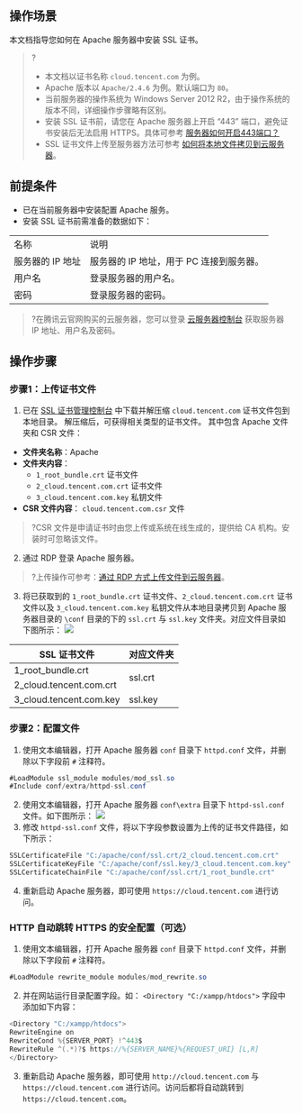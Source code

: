 ## 操作场景
本文档指导您如何在 Apache 服务器中安装 SSL 证书。
>?
>- 本文档以证书名称 `cloud.tencent.com` 为例。
>- Apache 版本以 `Apache/2.4.6` 为例。默认端口为 `80`。
>- 当前服务器的操作系统为 Windows Server 2012 R2，由于操作系统的版本不同，详细操作步骤略有区别。
>- 安装 SSL 证书前，请您在 Apache 服务器上开启 “443” 端口，避免证书安装后无法启用 HTTPS。具体可参考 [服务器如何开启443端口？](https://cloud.tencent.com/document/product/400/45144)
>- SSL 证书文件上传至服务器方法可参考 [如何将本地文件拷贝到云服务器](https://cloud.tencent.com/document/product/213/39138)。

## 前提条件
- 已在当前服务器中安装配置 Apache 服务。
- 安装 SSL 证书前需准备的数据如下：
<table>
<tr>
<td>名称</td>
<td>说明</td>
</tr>
<tr>
<td>服务器的 IP 地址</td>
<td>服务器的 IP 地址，用于 PC 连接到服务器。</td>
</tr>
<tr>
<td>用户名</td>
<td>登录服务器的用户名。</td>
</tr>
<tr>
<td>密码</td>
<td> 登录服务器的密码。</td>
</tr>
</table>

>?在腾讯云官网购买的云服务器，您可以登录 [云服务器控制台](https://console.cloud.tencent.com/cvm)  获取服务器 IP 地址、用户名及密码。

## 操作步骤

### 步骤1：上传证书文件
1. 已在 [SSL 证书管理控制台](https://console.cloud.tencent.com/ssl) 中下载并解压缩 `cloud.tencent.com` 证书文件包到本地目录。
解压缩后，可获得相关类型的证书文件。 其中包含 Apache 文件夹和 CSR 文件：
 - **文件夹名称**：Apache
 - **文件夹内容**：
    - `1_root_bundle.crt` 证书文件
    - `2_cloud.tencent.com.crt` 证书文件
    - `3_cloud.tencent.com.key` 私钥文件
  - **CSR 文件内容**：	`cloud.tencent.com.csr` 文件
>?CSR 文件是申请证书时由您上传或系统在线生成的，提供给 CA 机构。安装时可忽略该文件。
2. 通过 RDP 登录 Apache 服务器。
>?上传操作可参考：[通过 RDP 方式上传文件到云服务器](https://cloud.tencent.com/document/product/213/39101)。
>
3. 将已获取到的 `1_root_bundle.crt` 证书文件、`2_cloud.tencent.com.crt` 证书文件以及 `3_cloud.tencent.com.key` 私钥文件从本地目录拷贝到 Apache 服务器目录的 `\conf` 目录的下的 `ssl.crt` 与 `ssl.key` 文件夹。对应文件目录如下图所示：
 ![](https://main.qcloudimg.com/raw/ef118dd35480d06baf340a39183a87d5.png)
<table>
<thead>
  <tr>
    <th>SSL 证书文件</th>
    <th>对应文件夹</th>
  </tr>
</thead>
<tbody>
  <tr>
    <td>1_root_bundle.crt</td>
    <td rowspan="2">ssl.crt</td>
  </tr>
  <tr>
    <td>2_cloud.tencent.com.crt</td>
  </tr>
  <tr>
    <td>3_cloud.tencent.com.key</td>
    <td>ssl.key</td>
  </tr>
</tbody>
</table>



### 步骤2：配置文件
1. 使用文本编辑器，打开 Apache 服务器 `conf` 目录下 `httpd.conf` 文件，并删除以下字段前 `#` 注释符。
```java
#LoadModule ssl_module modules/mod_ssl.so
#Include conf/extra/httpd-ssl.conf
```
2. 使用文本编辑器，打开 Apache 服务器 `conf\extra` 目录下 `httpd-ssl.conf` 文件。如下图所示：
![](https://main.qcloudimg.com/raw/97142cb8fe3e2f0cbc267eb7a4c8279f.png)
3. 修改 `httpd-ssl.conf` 文件，将以下字段参数设置为上传的证书文件路径，如下所示：
```java
SSLCertificateFile "C:/apache/conf/ssl.crt/2_cloud.tencent.com.crt"
SSLCertificateKeyFile "C:/apache/conf/ssl.key/3_cloud.tencent.com.key"
SSLCertificateChainFile "C:/apache/conf/ssl.crt/1_root_bundle.crt"
```
4. 重新启动 Apache 服务器，即可使用 `https://cloud.tencent.com` 进行访问。

### HTTP 自动跳转 HTTPS 的安全配置（可选）

1. 使用文本编辑器，打开 Apache 服务器 `conf` 目录下 `httpd.conf` 文件，并删除以下字段前 `#` 注释符。
```java
#LoadModule rewrite_module modules/mod_rewrite.so
```
2. 并在网站运行目录配置字段。如： `<Directory "C:/xampp/htdocs">` 字段中添加如下内容：
```java
<Directory "C:/xampp/htdocs">
RewriteEngine on
RewriteCond %{SERVER_PORT} !^443$
RewriteRule ^(.*)?$ https://%{SERVER_NAME}%{REQUEST_URI} [L,R]
</Directory>
```
3. 重新启动 Apache 服务器，即可使用 `http://cloud.tencent.com` 与 `https://cloud.tencent.com` 进行访问。访问后都将自动跳转到 `https://cloud.tencent.com`。



